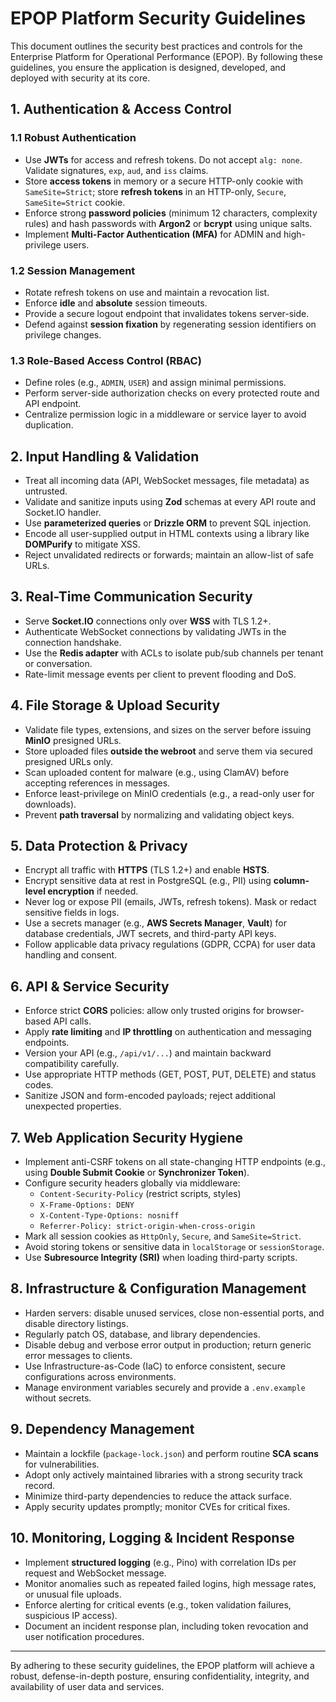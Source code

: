# EPOP Platform Security Guidelines

This document outlines the security best practices and controls for the Enterprise Platform for Operational Performance (EPOP). By following these guidelines, you ensure the application is designed, developed, and deployed with security at its core.

## 1. Authentication & Access Control

### 1.1 Robust Authentication
- Use **JWTs** for access and refresh tokens. Do not accept `alg: none`. Validate signatures, `exp`, `aud`, and `iss` claims.
- Store **access tokens** in memory or a secure HTTP-only cookie with `SameSite=Strict`; store **refresh tokens** in an HTTP-only, `Secure`, `SameSite=Strict` cookie.
- Enforce strong **password policies** (minimum 12 characters, complexity rules) and hash passwords with **Argon2** or **bcrypt** using unique salts.
- Implement **Multi-Factor Authentication (MFA)** for ADMIN and high-privilege users.

### 1.2 Session Management
- Rotate refresh tokens on use and maintain a revocation list.
- Enforce **idle** and **absolute** session timeouts.
- Provide a secure logout endpoint that invalidates tokens server-side.
- Defend against **session fixation** by regenerating session identifiers on privilege changes.

### 1.3 Role-Based Access Control (RBAC)
- Define roles (e.g., `ADMIN`, `USER`) and assign minimal permissions.
- Perform server-side authorization checks on every protected route and API endpoint.
- Centralize permission logic in a middleware or service layer to avoid duplication.

## 2. Input Handling & Validation

- Treat all incoming data (API, WebSocket messages, file metadata) as untrusted.
- Validate and sanitize inputs using **Zod** schemas at every API route and Socket.IO handler.
- Use **parameterized queries** or **Drizzle ORM** to prevent SQL injection.
- Encode all user-supplied output in HTML contexts using a library like **DOMPurify** to mitigate XSS.
- Reject unvalidated redirects or forwards; maintain an allow-list of safe URLs.

## 3. Real-Time Communication Security

- Serve **Socket.IO** connections only over **WSS** with TLS 1.2+.
- Authenticate WebSocket connections by validating JWTs in the connection handshake.
- Use the **Redis adapter** with ACLs to isolate pub/sub channels per tenant or conversation.
- Rate-limit message events per client to prevent flooding and DoS.

## 4. File Storage & Upload Security

- Validate file types, extensions, and sizes on the server before issuing **MinIO** presigned URLs.
- Store uploaded files **outside the webroot** and serve them via secured presigned URLs only.
- Scan uploaded content for malware (e.g., using ClamAV) before accepting references in messages.
- Enforce least-privilege on MinIO credentials (e.g., a read-only user for downloads).
- Prevent **path traversal** by normalizing and validating object keys.

## 5. Data Protection & Privacy

- Encrypt all traffic with **HTTPS** (TLS 1.2+) and enable **HSTS**.
- Encrypt sensitive data at rest in PostgreSQL (e.g., PII) using **column-level encryption** if needed.
- Never log or expose PII (emails, JWTs, refresh tokens). Mask or redact sensitive fields in logs.
- Use a secrets manager (e.g., **AWS Secrets Manager**, **Vault**) for database credentials, JWT secrets, and third-party API keys.
- Follow applicable data privacy regulations (GDPR, CCPA) for user data handling and consent.

## 6. API & Service Security

- Enforce strict **CORS** policies: allow only trusted origins for browser-based API calls.
- Apply **rate limiting** and **IP throttling** on authentication and messaging endpoints.
- Version your API (e.g., `/api/v1/...`) and maintain backward compatibility carefully.
- Use appropriate HTTP methods (GET, POST, PUT, DELETE) and status codes.
- Sanitize JSON and form-encoded payloads; reject additional unexpected properties.

## 7. Web Application Security Hygiene

- Implement anti-CSRF tokens on all state-changing HTTP endpoints (e.g., using **Double Submit Cookie** or **Synchronizer Token**).
- Configure security headers globally via middleware:
  - `Content-Security-Policy` (restrict scripts, styles)
  - `X-Frame-Options: DENY`
  - `X-Content-Type-Options: nosniff`
  - `Referrer-Policy: strict-origin-when-cross-origin`
- Mark all session cookies as `HttpOnly`, `Secure`, and `SameSite=Strict`.
- Avoid storing tokens or sensitive data in `localStorage` or `sessionStorage`.
- Use **Subresource Integrity (SRI)** when loading third-party scripts.

## 8. Infrastructure & Configuration Management

- Harden servers: disable unused services, close non-essential ports, and disable directory listings.
- Regularly patch OS, database, and library dependencies.
- Disable debug and verbose error output in production; return generic error messages to clients.
- Use Infrastructure-as-Code (IaC) to enforce consistent, secure configurations across environments.
- Manage environment variables securely and provide a `.env.example` without secrets.

## 9. Dependency Management

- Maintain a lockfile (`package-lock.json`) and perform routine **SCA scans** for vulnerabilities.
- Adopt only actively maintained libraries with a strong security track record.
- Minimize third-party dependencies to reduce the attack surface.
- Apply security updates promptly; monitor CVEs for critical fixes.

## 10. Monitoring, Logging & Incident Response

- Implement **structured logging** (e.g., Pino) with correlation IDs per request and WebSocket message.
- Monitor anomalies such as repeated failed logins, high message rates, or unusual file uploads.
- Enforce alerting for critical events (e.g., token validation failures, suspicious IP access).
- Document an incident response plan, including token revocation and user notification procedures.

---

By adhering to these security guidelines, the EPOP platform will achieve a robust, defense-in-depth posture, ensuring confidentiality, integrity, and availability of user data and services.